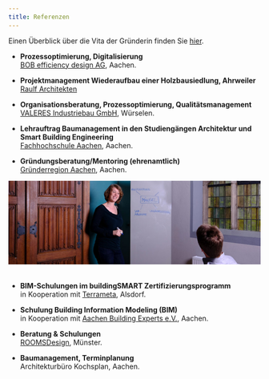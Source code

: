```yaml
---
title: Referenzen
---
```


Einen Überblick über die Vita der Gründerin finden Sie [hier](/vita).

- **Prozessoptimierung, Digitalisierung**<br>
  [BOB efficiency design AG](https://www.bob-ag.de), Aachen.

- **Projektmanagement Wiederaufbau einer Holzbausiedlung, Ahrweiler**<br>
  [Raulf Architekten](https://www.raulfarchitekten.de/)
  
- **Organisationsberatung, Prozessoptimierung, Qualitätsmanagement**<br>
  [VALERES Industriebau GmbH](https://www.valeres.de), Würselen.
  
- **Lehrauftrag Baumanagement in den Studiengängen Architektur und Smart Building Engineering**<br>
  [Fachhochschule Aachen](https://www.fh-aachen.de/menschen/sschuster), Aachen.
  
- **Gründungsberatung/Mentoring (ehrenamtlich)**<br>
  [Gründerregion Aachen](https://www.gruenderregion.de/wettbewerbe/ac2-der-gruendungswettbewerb/ablauf.html), Aachen.
  
![Workshop mit Projektitekt](/contents/projektitekt_workshop.jpg)
<br><br>

- **BIM-Schulungen im buildingSMART Zertifizierungsprogramm**<br>
  in Kooperation mit [Terrameta](https://www.terrameta.de), Alsdorf.

- **Schulung Building Information Modeling (BIM)**<br>
  in Kooperation mit [Aachen Building Experts e.V.](https://www.aachenbuildingexperts.de), Aachen.

- **Beratung & Schulungen**<br>
  [ROOMSDesign](https://www.rooms-design.eu), Münster.
  
- **Baumanagement, Terminplanung**<br>
  Architekturbüro Kochsplan, Aachen.
 
